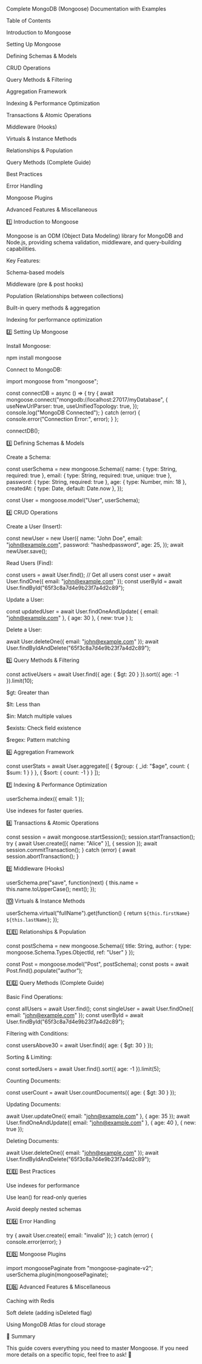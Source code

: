 Complete MongoDB (Mongoose) Documentation with Examples

Table of Contents

Introduction to Mongoose

Setting Up Mongoose

Defining Schemas & Models

CRUD Operations

Query Methods & Filtering

Aggregation Framework

Indexing & Performance Optimization

Transactions & Atomic Operations

Middleware (Hooks)

Virtuals & Instance Methods

Relationships & Population

Query Methods (Complete Guide)

Best Practices

Error Handling

Mongoose Plugins

Advanced Features & Miscellaneous

1️⃣ Introduction to Mongoose

Mongoose is an ODM (Object Data Modeling) library for MongoDB and Node.js, providing schema validation, middleware, and query-building capabilities.

Key Features:

Schema-based models

Middleware (pre & post hooks)

Population (Relationships between collections)

Built-in query methods & aggregation

Indexing for performance optimization

2️⃣ Setting Up Mongoose

Install Mongoose:

npm install mongoose

Connect to MongoDB:

import mongoose from "mongoose";

const connectDB = async () => {
  try {
    await mongoose.connect("mongodb://localhost:27017/myDatabase", {
      useNewUrlParser: true,
      useUnifiedTopology: true,
    });
    console.log("MongoDB Connected");
  } catch (error) {
    console.error("Connection Error:", error);
  }
};

connectDB();

3️⃣ Defining Schemas & Models

Create a Schema:

const userSchema = new mongoose.Schema({
  name: { type: String, required: true },
  email: { type: String, required: true, unique: true },
  password: { type: String, required: true },
  age: { type: Number, min: 18 },
  createdAt: { type: Date, default: Date.now },
});

const User = mongoose.model("User", userSchema);

4️⃣ CRUD Operations

Create a User (Insert):

const newUser = new User({
  name: "John Doe",
  email: "john@example.com",
  password: "hashedpassword",
  age: 25,
});
await newUser.save();

Read Users (Find):

const users = await User.find(); // Get all users
const user = await User.findOne({ email: "john@example.com" });
const userById = await User.findById("65f3c8a7d4e9b23f7a4d2c89");

Update a User:

const updatedUser = await User.findOneAndUpdate(
  { email: "john@example.com" },
  { age: 30 },
  { new: true }
);

Delete a User:

await User.deleteOne({ email: "john@example.com" });
await User.findByIdAndDelete("65f3c8a7d4e9b23f7a4d2c89");

5️⃣ Query Methods & Filtering

const activeUsers = await User.find({ age: { $gt: 20 } }).sort({ age: -1 }).limit(10);

$gt: Greater than

$lt: Less than

$in: Match multiple values

$exists: Check field existence

$regex: Pattern matching

6️⃣ Aggregation Framework

const userStats = await User.aggregate([
  { $group: { _id: "$age", count: { $sum: 1 } } },
  { $sort: { count: -1 } }
]);

7️⃣ Indexing & Performance Optimization

userSchema.index({ email: 1 });

Use indexes for faster queries.

8️⃣ Transactions & Atomic Operations

const session = await mongoose.startSession();
session.startTransaction();
try {
  await User.create([{ name: "Alice" }], { session });
  await session.commitTransaction();
} catch (error) {
  await session.abortTransaction();
}

9️⃣ Middleware (Hooks)

userSchema.pre("save", function(next) {
  this.name = this.name.toUpperCase();
  next();
});

🔟 Virtuals & Instance Methods

userSchema.virtual("fullName").get(function() {
  return `${this.firstName} ${this.lastName}`;
});

1️⃣1️⃣ Relationships & Population

const postSchema = new mongoose.Schema({
  title: String,
  author: { type: mongoose.Schema.Types.ObjectId, ref: "User" }
});

const Post = mongoose.model("Post", postSchema);
const posts = await Post.find().populate("author");

1️⃣2️⃣ Query Methods (Complete Guide)

Basic Find Operations:

const allUsers = await User.find();
const singleUser = await User.findOne({ email: "john@example.com" });
const userById = await User.findById("65f3c8a7d4e9b23f7a4d2c89");

Filtering with Conditions:

const usersAbove30 = await User.find({ age: { $gt: 30 } });

Sorting & Limiting:

const sortedUsers = await User.find().sort({ age: -1 }).limit(5);

Counting Documents:

const userCount = await User.countDocuments({ age: { $gt: 30 } });

Updating Documents:

await User.updateOne({ email: "john@example.com" }, { age: 35 });
await User.findOneAndUpdate({ email: "john@example.com" }, { age: 40 }, { new: true });

Deleting Documents:

await User.deleteOne({ email: "john@example.com" });
await User.findByIdAndDelete("65f3c8a7d4e9b23f7a4d2c89");

1️⃣3️⃣ Best Practices

Use indexes for performance

Use lean() for read-only queries

Avoid deeply nested schemas

1️⃣4️⃣ Error Handling

try {
  await User.create({ email: "invalid" });
} catch (error) {
  console.error(error);
}

1️⃣5️⃣ Mongoose Plugins

import mongoosePaginate from "mongoose-paginate-v2";
userSchema.plugin(mongoosePaginate);

1️⃣6️⃣ Advanced Features & Miscellaneous

Caching with Redis

Soft delete (adding isDeleted flag)

Using MongoDB Atlas for cloud storage

🚀 Summary

This guide covers everything you need to master Mongoose. If you need more details on a specific topic, feel free to ask! 🚀


